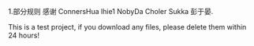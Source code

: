 1.部分规则 感谢 ConnersHua lhie1 NobyDa Choler Sukka 彭于晏.

This is a test project, if you download any files, please delete them within 24 hours!
